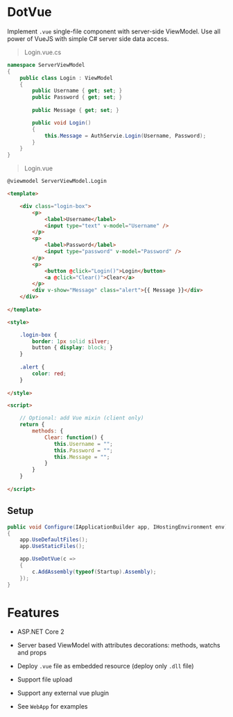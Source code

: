 # DotVue

Implement `.vue` single-file component with server-side ViewModel. Use all power of VueJS with simple C# server side data access.

> Login.vue.cs

```C#
namespace ServerViewModel
{
    public class Login : ViewModel
    {
        public Username { get; set; }
        public Password { get; set; }
        
        public Message { get; set; }

        public void Login()
        {
            this.Message = AuthServie.Login(Username, Password);
        }
    }
}
```

> Login.vue

```HTML
@viewmodel ServerViewModel.Login

<template>

    <div class="login-box">
        <p>
            <label>Username</label>
            <input type="text" v-model="Username" />
        </p>
        <p>
            <label>Password</label>
            <input type="password" v-model="Password" />
        </p>
        <p>
            <button @click="Login()">Login</button>
            <a @click="Clear()">Clear</a>
        </p>
        <div v-show="Message" class="alert">{{ Message }}</div>
    </div>
    
</template>

<style>

    .login-box {
        border: 1px solid silver;
        button { display: block; }
    }
    
    .alert {
        color: red;
    }
    
</style>

<script>

    // Optional: add Vue mixin (client only)
    return {
        methods: {
            Clear: function() {
               this.Username = "";
               this.Password = "";
               this.Message = "";
            }
        }
    }
    
</script>
```

## Setup

```C#
public void Configure(IApplicationBuilder app, IHostingEnvironment env)
{
    app.UseDefaultFiles();
    app.UseStaticFiles();

    app.UseDotVue(c =>
    {
        c.AddAssembly(typeof(Startup).Assembly);
    });
}
```

# Features

- ASP.NET Core 2
- Server based ViewModel with attributes decorations: methods, watchs and props
- Deploy `.vue` file as embedded resource (deploy only `.dll` file)
- Support file upload
- Support any external vue plugin

- See `WebApp` for examples


